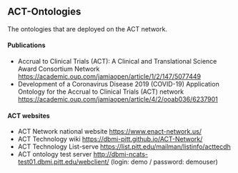 ## ACT-Ontologies
The ontologies that are deployed on the ACT network.

#### Publications
* Accrual to Clinical Trials (ACT): A Clinical and Translational Science Award Consortium Network https://academic.oup.com/jamiaopen/article/1/2/147/5077449
* Development of a Coronavirus Disease 2019 (COVID-19) Application Ontology for the Accrual to Clinical Trials (ACT) network https://academic.oup.com/jamiaopen/article/4/2/ooab036/6237901

#### ACT websites
* ACT Network national website https://www.enact-network.us/
* ACT Technology wiki https://dbmi-pitt.github.io/ACT-Network/
* ACT Technology List-serve https://list.pitt.edu/mailman/listinfo/acttecdh
* ACT ontology test server http://dbmi-ncats-test01.dbmi.pitt.edu/webclient/ (login: demo / password: demouser)
